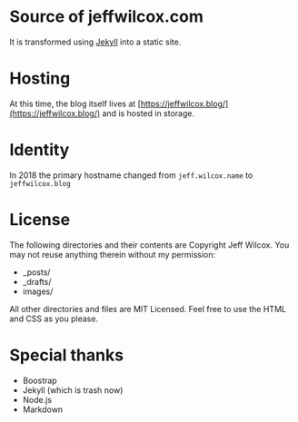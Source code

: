 # Source of jeffwilcox.com

It is transformed using [Jekyll](https://github.com/mojombo/jekyll) into a static site.

# Hosting

At this time, the blog itself lives at [https://jeffwilcox.blog/](https://jeffwilcox.blog/) and is 
hosted in storage.

# Identity

In 2018 the primary hostname changed from `jeff.wilcox.name` to `jeffwilcox.blog`

# License

The following directories and their contents are Copyright Jeff Wilcox. You may not reuse anything therein without my permission:

* _posts/
* _drafts/
* images/

All other directories and files are MIT Licensed. Feel free to use the HTML and CSS as you please.

# Special thanks

- Boostrap
- Jekyll (which is trash now)
- Node.js
- Markdown
